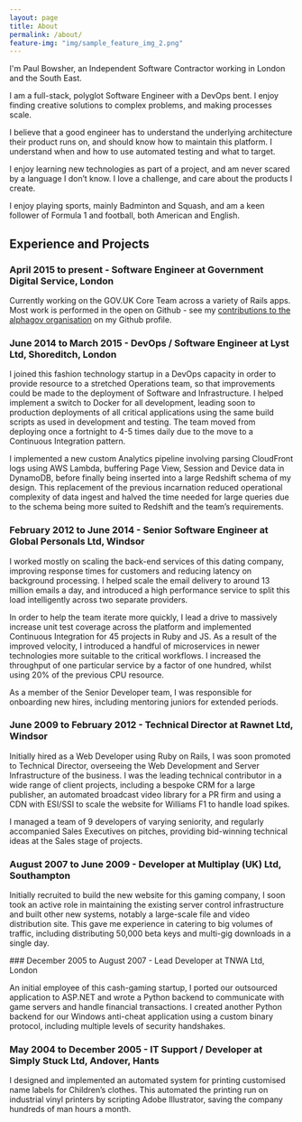 ```yaml
---
layout: page
title: About
permalink: /about/
feature-img: "img/sample_feature_img_2.png"
---
```


I'm Paul Bowsher, an Independent Software Contractor working in London and the South East.

I am a full-stack, polyglot Software Engineer with a DevOps bent. I enjoy finding creative solutions to complex problems, and making processes scale.

I believe that a good engineer has to understand the underlying architecture their product runs on, and should know how to maintain this platform. I understand when and how to use automated testing and what to target. 

I enjoy learning new technologies as part of a project, and am never scared by a language I don’t know. I love a challenge, and care about the products I create.

I enjoy playing sports, mainly Badminton and Squash, and am a keen follower of Formula 1 and football, both American and English. 


## Experience and Projects

### April 2015 to present - Software Engineer at Government Digital Service, London

Currently working on the GOV.UK Core Team across a variety of Rails apps. Most work is performed in the open on Github - see my [contributions to the alphagov organisation](https://github.com/boffbowsh) on my Github profile.

### June 2014 to March 2015 - DevOps / Software Engineer at Lyst Ltd, Shoreditch, London

I joined this fashion technology startup in a DevOps capacity in order to provide resource to a stretched Operations team, so that improvements could be made to the deployment of Software and Infrastructure. I helped implement a switch to Docker for all development, leading soon to production deployments of all critical applications using the same build scripts as used in development and testing. The team moved from deploying once a fortnight to 4-5 times daily due to the move to a Continuous Integration pattern. 

I implemented a new custom Analytics pipeline involving parsing CloudFront logs using AWS Lambda, buffering Page View, Session and Device data in DynamoDB, before finally being inserted into a large Redshift schema of my design. This replacement of the previous incarnation reduced operational complexity of data ingest and halved the time needed for large queries due to the schema being more suited to Redshift and the team’s requirements.

### February 2012 to June 2014 - Senior Software Engineer at Global Personals Ltd, Windsor

I worked mostly on scaling the back-end services of this dating company, improving response times for customers and reducing latency on background processing. I helped scale the email delivery to around 13 million emails a day, and introduced a high performance service to split this load intelligently across two separate providers. 

In order to help the team iterate more quickly, I lead a drive to massively increase unit test coverage across the platform and implemented Continuous Integration for 45 projects in Ruby and JS. As a result of the improved velocity, I introduced a handful of microservices in newer technologies more suitable to the critical workflows. I increased the throughput of one particular service by a factor of one hundred, whilst using 20% of the previous CPU resource.

As a member of the Senior Developer team, I was responsible for onboarding new hires, including mentoring juniors for extended periods. 

### June 2009 to February 2012 - Technical Director at Rawnet Ltd, Windsor

Initially hired as a Web Developer using Ruby on Rails, I was soon promoted to Technical Director, overseeing the Web Development and Server Infrastructure of the business. 
I was the leading technical contributor in a wide range of client projects, including a bespoke CRM for a large publisher, an automated broadcast video library for a PR firm and using a CDN with ESI/SSI to scale the website for Williams F1 to handle load spikes.

I managed a team of 9 developers of varying seniority, and regularly accompanied Sales Executives on pitches, providing bid-winning technical ideas at the Sales stage of projects.

### August 2007 to June 2009 - Developer at Multiplay (UK) Ltd, Southampton

Initially recruited to build the new website for this gaming company, I soon took an active role in maintaining the existing server control infrastructure and built other new systems, notably a large-scale file and video distribution site. This gave me experience in catering to big volumes of traffic, including distributing 50,000 beta keys and multi-gig downloads in a single day.

### December 2005 to August 2007 - Lead Developer at TNWA Ltd, London
	
An initial employee of this cash-gaming startup, I ported our outsourced application to ASP.NET and wrote a Python backend to communicate with game servers and handle financial transactions. I created another Python backend for our Windows anti-cheat application using a custom binary protocol, including multiple levels of security handshakes. 

### May 2004 to December 2005 - IT Support / Developer at Simply Stuck Ltd, Andover, Hants

I designed and implemented an automated system for printing customised name labels for Children’s clothes. This automated the printing run on industrial vinyl printers by scripting Adobe Illustrator, saving the company hundreds of man hours a month.